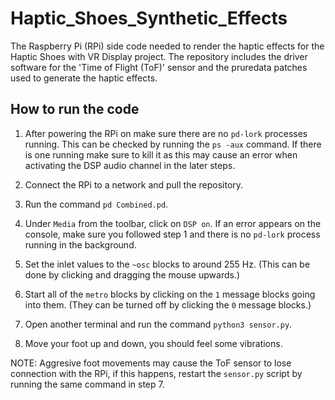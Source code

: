 # Haptic_Shoes_Synthetic_Effects
The Raspberry Pi (RPi) side code needed to render the haptic effects for the Haptic Shoes with VR Display project.
The repository includes the driver software for the 'Time of Flight (ToF)' sensor and the pruredata patches used to generate the haptic effects.
## How to run the code
1) After powering the RPi on make sure there are no `pd-lork` processes running. This can be checked by running the `ps -aux` command. If there is one running make sure to kill it as this may cause an error when activating the DSP audio channel in the later steps.

3) Connect the RPi to a network and pull the repository.
4) Run the command `pd Combined.pd`.
5) Under `Media` from the toolbar, click on `DSP on`. If an error appears on the console, make sure you followed step 1 and there is no `pd-lork` process running in the background.
6) Set the inlet values to the `~osc` blocks to around 255 Hz. (This can be done by clicking and dragging the mouse upwards.)
7) Start all of the `metro` blocks by clicking on the `1` message blocks going into them. (They can be turned off by clicking the `0` message blocks.)
8) Open another terminal and run the command `python3 sensor.py`.
9) Move your foot up and down, you should feel some vibrations.

NOTE: Aggresive foot movements may cause the ToF sensor to lose connection with the RPi, if this happens, restart the `sensor.py` script by running the same command in step 7.

